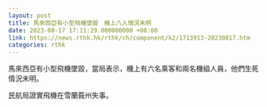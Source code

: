```yaml
---
layout: post
title: 馬來西亞有小型飛機墜毀　機上八人情況未明
date: 2023-08-17 17:11:29.000000000 +08:00
link: https://news.rthk.hk/rthk/ch/component/k2/1713913-20230817.htm
categories: rthk
---
```


馬來西亞有小型飛機墜毀，當局表示，機上有六名乘客和兩名機組人員，他們生死情況未明。

民航局證實飛機在雪蘭莪州失事。
